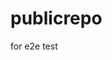 # publicrepo
for e2e test


















































































































































































































































































































